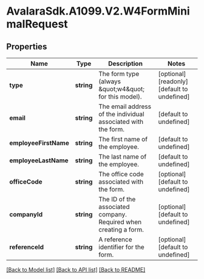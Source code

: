# AvalaraSdk.A1099.V2.W4FormMinimalRequest

## Properties

Name | Type | Description | Notes
------------ | ------------- | ------------- | -------------
**type** | **string** | The form type (always \&quot;w4\&quot; for this model). | [optional] [readonly] [default to undefined]
**email** | **string** | The email address of the individual associated with the form. | [default to undefined]
**employeeFirstName** | **string** | The first name of the employee. | [default to undefined]
**employeeLastName** | **string** | The last name of the employee. | [default to undefined]
**officeCode** | **string** | The office code associated with the form. | [optional] [default to undefined]
**companyId** | **string** | The ID of the associated company. Required when creating a form. | [optional] [default to undefined]
**referenceId** | **string** | A reference identifier for the form. | [optional] [default to undefined]

[[Back to Model list]](../../../README.md#documentation-for-models) [[Back to API list]](../../../README.md#documentation-for-api-endpoints) [[Back to README]](../../../README.md)

